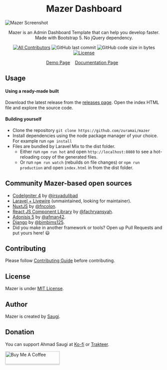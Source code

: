 <h1 align="center">Mazer Dashboard</h1>

![Mazer Screenshot](https://user-images.githubusercontent.com/45036724/167523601-9d20fb17-1989-488f-b619-cb53c0db8898.png)

<p align="center">Mazer is an Admin Dashboard Template that can help you develop faster. Made with Bootstrap 5. No jQuery dependency.</p>
<div align="center">

[![All Contributors](https://img.shields.io/github/contributors/zuramai/mazer)](https://github.com/zuramai/mazer/graphs/contributors)
![GitHub last commit](https://img.shields.io/github/last-commit/zuramai/mazer.svg)
![GitHub code size in bytes](https://img.shields.io/github/languages/code-size/zuramai/mazer)
[![License](https://img.shields.io/github/license/zuramai/mazer.svg)](LICENSE)

</div>

<p align="center">
	<a href="http://zuramai.github.io/mazer/demo">Demo Page</a>&nbsp;&nbsp;&nbsp;
	<a href="http://zuramai.github.io/mazer/docs">Documentation Page</a>&nbsp;&nbsp;&nbsp;
</p>

## Usage
#### Using a ready-made built
Download the latest release from the [releases page](https://github.com/zuramai/mazer/releases "releases page").
Open the index HTML file and explore the source code.
#### Building yourself
- Clone the repository `git clone https://github.com/zuramai/mazer`
- Install dependencies using the node package manager of your choice. For example run `npm install` 
- Files are bundled by Laravel Mix to the dist folder.
    - Either run `npm run hot` and open `http://localhost:8080` to see a hot-reloading copy of the generated files.
    - Or run `npm run watch`  (rebuilds on file changes) or `npm run production` and open `index.html` in from the dist folder.

## Community Mazer-based open sources

- [CodeIgniter 4](https://github.com/irsyadulibad/mazer-codeigniter) by [@irsyadulibad](https://github.com/irsyadulibad)
- [Laravel + Livewire](https://github.com/zuramai/laravel-mazer) (unmaintained, looking for maintainer).
- [NuxtJS](https://github.com/fauzan121002/mazer-nuxt) by [@fncolon](https://github.com/fncolon).
- [React JS Component Library](https://github.com/fachryansyah/react-mazer-ui) by [@fachryansyah](https://github.com/fachryansyah/).
- [Adonisjs 5](https://github.com/afman42/mazer-adonisjs) by [@afman42](https://github.com/afman42/).
- [Django](https://github.com/bimbims125/mazer-django) by [@bimbims125](https://github.com/bimbims125/).
- Did you make in another framework or tools? Open up Pull Requests and put yours here! 😃

## Contributing

Please follow [Contributing Guide](./CONTRIBUTING.md) before contributing.

## License

Mazer is under [MIT License](./LICENSE).

## Author

Mazer is created by <a href="https://saugi.me">Saugi</a>.

## Donation

You can support Ahmad Saugi at [Ko-fi](https://ko-fi.com/saugi) or [Trakteer](https://trakteer.id/saugi).

<a href="https://buymeacoffee.com/saugi" target="_blank"><img src="https://www.buymeacoffee.com/assets/img/custom_images/orange_img.png" alt="Buy Me A Coffee" style="height: 41px !important;width: 174px !important;box-shadow: 0px 3px 2px 0px rgba(190, 190, 190, 0.5) !important;-webkit-box-shadow: 0px 3px 2px 0px rgba(190, 190, 190, 0.5) !important;" ></a>
